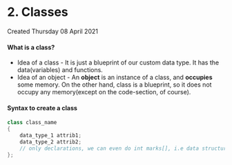 # 2. Classes
Created Thursday 08 April 2021

#### What is a class?
* Idea of a class - It is just a blueprint of our custom data type. It has the data(variables) and functions.
* Idea of an object - An **object** is an instance of a class, and **occupies** some memory. On the other hand, class is a blueprint, so it does not occupy any memory(except on the code-section, of course).

#### Syntax to create a class
```cpp
class class_name
{
	data_type_1 attrib1;
	data_type_2 attrib2;
	// only declarations, we can even do int marks[], i.e data structures/ other classes are also allowed
};
```
